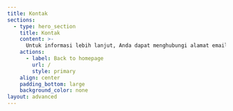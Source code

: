 ```yaml
---
title: Kontak
sections:
  - type: hero_section
    title: Kontak
    content: >-
      Untuk informasi lebih lanjut, Anda dapat menghubungi alamat email templategyoom@gmail.com
    actions:
      - label: Back to homepage
        url: /
        style: primary
    align: center
    padding_bottom: large
    background_color: none
layout: advanced
---
```

